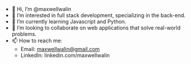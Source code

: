 - 👋 Hi, I’m @maxwellwalin
- 👀 I’m interested in full stack development, specializing in the back-end.
- 🌱 I’m currently learning Javascript and Python.
- 💞️ I’m looking to collaborate on web applications that solve real-world problems.
- 📫 How to reach me: 
    - Email: maxwellwalin@gmail.com
    - LinkedIn: linkedin.com/maxwellwalin

<!---
maxwellwalin/maxwellwalin is a ✨ special ✨ repository because its `README.md` (this file) appears on your GitHub profile.
You can click the Preview link to take a look at your changes.
--->
